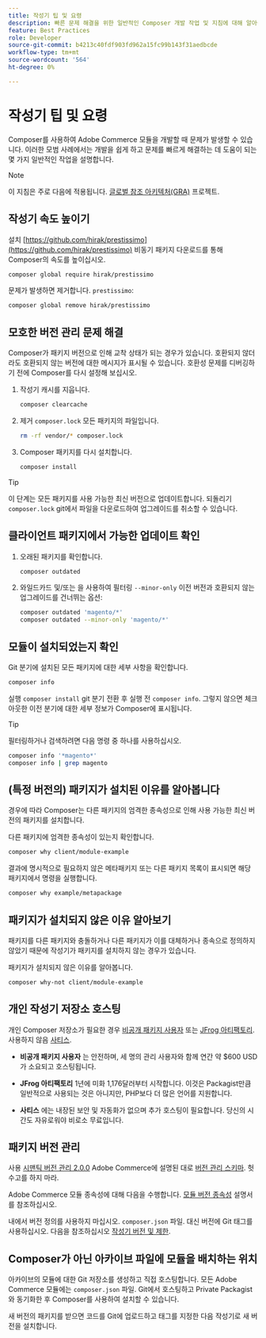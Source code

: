 ```yaml
---
title: 작성기 팁 및 요령
description: 빠른 문제 해결을 위한 일반적인 Composer 개발 작업 및 지침에 대해 알아봅니다.
feature: Best Practices
role: Developer
source-git-commit: b4213c40fdf903fd962a15fc99b143f31aedbcde
workflow-type: tm+mt
source-wordcount: '564'
ht-degree: 0%

---
```



# 작성기 팁 및 요령

Composer를 사용하여 Adobe Commerce 모듈을 개발할 때 문제가 발생할 수 있습니다. 이러한 모범 사례에서는 개발을 쉽게 하고 문제를 빠르게 해결하는 데 도움이 되는 몇 가지 일반적인 작업을 설명합니다.

>[!NOTE]
>
>이 지침은 주로 다음에 적용됩니다. [글로벌 참조 아키텍처(GRA)](../overview.md) 프로젝트.

## 작성기 속도 높이기

설치 [https://github.com/hirak/prestissimo](https://github.com/hirak/prestissimo) 비동기 패키지 다운로드를 통해 Composer의 속도를 높이십시오.

```bash
composer global require hirak/prestissimo
```

문제가 발생하면 제거합니다. `prestissimo`:

```bash
composer global remove hirak/prestissimo
```

## 모호한 버전 관리 문제 해결

Composer가 패키지 버전으로 인해 교착 상태가 되는 경우가 있습니다. 호환되지 않더라도 호환되지 않는 버전에 대한 메시지가 표시될 수 있습니다. 호환성 문제를 디버깅하기 전에 Composer를 다시 설정해 보십시오.

1. 작성기 캐시를 지웁니다.

   ```bash
   composer clearcache
   ```

1. 제거 `composer.lock` 모든 패키지의 파일입니다.

   ```bash
   rm -rf vendor/* composer.lock
   ```

1. Composer 패키지를 다시 설치합니다.

   ```bash
   composer install
   ```

>[!TIP]
>
>이 단계는 모든 패키지를 사용 가능한 최신 버전으로 업데이트합니다. 되돌리기 `composer.lock` git에서 파일을 다운로드하여 업그레이드를 취소할 수 있습니다.

## 클라이언트 패키지에서 가능한 업데이트 확인

1. 오래된 패키지를 확인합니다.

   ```bash
   composer outdated
   ```

1. 와일드카드 및/또는 을 사용하여 필터링 `--minor-only` 이전 버전과 호환되지 않는 업그레이드를 건너뛰는 옵션:

   ```bash
   composer outdated 'magento/*'
   composer outdated --minor-only 'magento/*'
   ```

## 모듈이 설치되었는지 확인

Git 분기에 설치된 모든 패키지에 대한 세부 사항을 확인합니다.

```bash
composer info
```

실행 `composer install` git 분기 전환 후 실행 전 `composer info`. 그렇지 않으면 체크아웃한 이전 분기에 대한 세부 정보가 Composer에 표시됩니다.

>[!TIP]
>
>필터링하거나 검색하려면 다음 명령 중 하나를 사용하십시오.
>
>```bash
>composer info '*magento*'
>composer info | grep magento
>```

## (특정 버전의) 패키지가 설치된 이유를 알아봅니다

경우에 따라 Composer는 다른 패키지의 엄격한 종속성으로 인해 사용 가능한 최신 버전의 패키지를 설치합니다.

다른 패키지에 엄격한 종속성이 있는지 확인합니다.

```bash
composer why client/module-example
```

결과에 명시적으로 필요하지 않은 메타패키지 또는 다른 패키지 목록이 표시되면 해당 패키지에서 명령을 실행합니다.

```bash
composer why example/metapackage
```

## 패키지가 설치되지 않은 이유 알아보기

패키지를 다른 패키지와 충돌하거나 다른 패키지가 이를 대체하거나 종속으로 정의하지 않았기 때문에 작성기가 패키지를 설치하지 않는 경우가 있습니다.

패키지가 설치되지 않은 이유를 알아봅니다.

```bash
composer why-not client/module-example
```

## 개인 작성기 저장소 호스팅

개인 Composer 저장소가 필요한 경우 [비공개 패키지 사용자](https://packagist.com/) 또는 [JFrog 아티팩토리](https://jfrog.com/integration/php-composer-repository/). 사용하지 않음 [사티스](https://github.com/composer/satis).

- **비공개 패키지 사용자** 는 안전하며, 세 명의 관리 사용자와 함께 연간 약 $600 USD가 소요되고 호스팅됩니다.

- **JFrog 아티팩토리** 1년에 미화 1,176달러부터 시작합니다. 이것은 Packagist만큼 일반적으로 사용되는 것은 아니지만, PHP보다 더 많은 언어를 지원합니다.

- **사티스** 에는 내장된 보안 및 자동화가 없으며 추가 호스팅이 필요합니다. 당신의 시간도 자유로워야 비로소 무료입니다.

## 패키지 버전 관리

사용 [시맨틱 버전 관리 2.0.0](https://semver.org/spec/v2.0.0.html) Adobe Commerce에 설명된 대로 [버전 관리 스키마](https://developer.adobe.com/commerce/php/development/versioning/). 헛수고를 하지 마라.

Adobe Commerce 모듈 종속성에 대해 다음을 수행합니다. [모듈 버전 종속성](https://developer.adobe.com/commerce/php/development/versioning/dependencies/) 설명서를 참조하십시오.

내에서 버전 정의를 사용하지 마십시오. `composer.json` 파일. 대신 버전에 Git 태그를 사용하십시오. 다음을 참조하십시오 [작성기 버전 및 제한](https://getcomposer.org/doc/articles/versions.md#versions-and-constraints).

## Composer가 아닌 아카이브 파일에 모듈을 배치하는 위치

아카이브의 모듈에 대한 Git 저장소를 생성하고 직접 호스팅합니다. 모든 Adobe Commerce 모듈에는 `composer.json` 파일. Git에서 호스팅하고 Private Packagist와 동기화한 후 Composer를 사용하여 설치할 수 있습니다.

새 버전의 패키지를 받으면 코드를 Git에 업로드하고 태그를 지정한 다음 작성기로 새 버전을 설치합니다.
